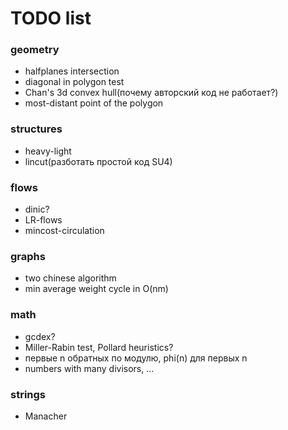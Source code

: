 # TODO list

### geometry
- halfplanes intersection
- diagonal in polygon test
- Chan's 3d convex hull(почему авторский код не работает?)
- most-distant point of the polygon

### structures
- heavy-light
- lincut(разботать простой код SU4)

### flows
- dinic?
- LR-flows
- mincost-circulation

### graphs
- two chinese algorithm
- min average weight cycle in O(nm)

### math
- gcdex?
- Miller-Rabin test, Pollard heuristics?
- первые n обратных по модулю, phi(n) для первых n
- numbers with many divisors, ...

### strings
- Manacher
